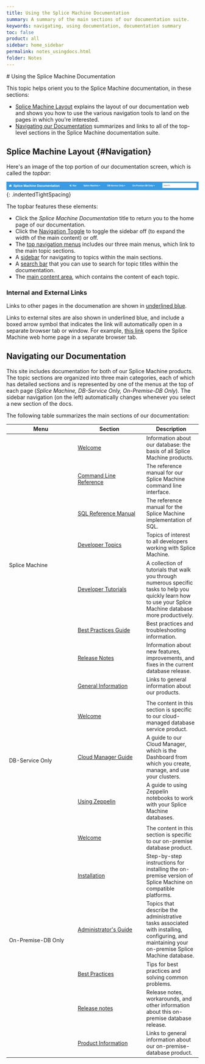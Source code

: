 ```yaml
---
title: Using the Splice Machine Documentation
summary: A summary of the main sections of our documentation suite.
keywords: navigating, using documentation, documentation summary
toc: false
product: all
sidebar: home_sidebar
permalink: notes_usingdocs.html
folder: Notes
---
```

<section>
<div class="TopicContent" data-swiftype-index="true" markdown="1">
# Using the Splice Machine Documentation

This topic helps orient you to the Splice Machine documentation, in
these sections:

* [Splice Machine Layout](#Navigation) explains the layout of our
  documentation web and shows you how to use the various navigation
  tools to land on the pages in which you're interested.
* [Navigating our Documentation](#ContentDesc) summarizes and links to
  all of the top-level sections in the Splice Machine documentation
  suite.

## Splice Machine Layout   {#Navigation}

Here's an image of the top portion of our documentation screen, which is
called the *topbar*:

![](images/topnav.png){: .indentedTightSpacing}

The topbar features these elements:

* Click the *Splice Machine Documentation* title to return you to the
  home page of our documentation.
* Click the [Navigation Toggle](#navswitch) to toggle the sidebar off
  (to expand the width of the main content) or off.
* The [top navigation menus](#topnavmenus) includes our three main
  menus, which link to the main topic sections.
* A [sidebar](#sidebar) for navigating to topics within the main
  sections.
* A [search bar](#searchbar) that you can use to search for topic titles
  within the documentation.
* The [main content area](#contentareea), which contains the content of
  each topic.

### Internal and External Links

Links to other pages in the documenation are shown in [underlined blue](notes_usingdocs.html).

Links to external sites are also shown in underlined blue, and include a boxed arrow symbol that indicates the link will automatically open in a separate browser tab or window. For example, <a href="https://www.splicemachine.com" target="_blank">this link</a> opens the Splice Machine web home page in a separate browser tab.

## Navigating our Documentation

This site includes documentation for both of our Splice Machine
products. The topic sections are organized into three main categories,
each of which has detailed sections and is represented by one of the
menus at the top of each page (*Splice Machine, DB-Service Only,
On-Premise-DB Only*). The sidebar navigation (on the left) automatically
changes whenever you select a new section of the docs.

The following table summarizes the main sections of our documentation:

<table summary="Links to and descriptions of the section in the Splice Machine documentation suite.">
    <col width="180px" />
    <col width="180px" />
    <col />
    <thead>
        <tr>
            <th>Menu</th>
            <th>Section</th>
            <th>Description</th>
        </tr>
    </thead>
    <tbody>
        <tr>
            <td rowspan="8" class="MenuName">Splice Machine</td>
            <td><a href="index.html">Welcome</a></td>
            <td>Information about our database: the basis of all Splice Machine products.</td>
        </tr>
        <tr>
            <td><a href="cmdlineref_intro.html">Command Line Reference</a></td>
            <td>The reference manual for our Splice Machine command line interface.</td>
        </tr>
        <tr>
            <td><a href="sqlref_intro.html">SQL Reference Manual</a></td>
            <td>The reference manual for the Splice Machine implementation of SQL.</td>
        </tr>
        <tr>
            <td><a href="developers_intro.html">Developer Topics</a></td>
            <td>Topics of interest to all developers working with Splice Machine.</td>
        </tr>
        <tr>
            <td><a href="tutorials_intro.html">Developer Tutorials</a></td>
            <td>A collection of tutorials that walk you through numerous specific tasks to help you quickly learn how to use your Splice Machine database more productively.</td>
        </tr>
        <tr>
            <td><a href="bestpractices_intro.html">Best Practices Guide</a></td>
            <td>Best practices and troubleshooting information.</td>
        </tr>
        <tr>
            <td><a href="notes_intro.html">Release Notes</a></td>
            <td>Information about new features, improvements, and fixes in the current database release.</td>
        </tr>
        <tr>
            <td><a href="notes_intro.html">General Information</a></td>
            <td>Links to general information about our products.</td>
        </tr>
        <tr>
            <td colspan="3" class="Separator"> </td>
        </tr>
        <tr>
            <td rowspan="3" class="MenuName">DB-Service Only</td>
            <td><a href="dbaas_intro.html">Welcome</a></td>
            <td>The content in this section is specific to our cloud-managed database service product.</td>
        </tr>
        <tr>
            <td><a href="dbaas_cm_intro.html">Cloud Manager Guide</a></td>
            <td>A guide to our Cloud Manager, which is the Dashboard from which you create, manage, and use your clusters.</td>
        </tr>
        <tr>
            <td><a href="dbaas_zep_intro.html">Using Zeppelin</a></td>
            <td>A guide to using Zeppelin notebooks to work with your Splice Machine databases.</td>
        </tr>
        <tr>
            <td colspan="3" class="Separator"> </td>
        </tr>
        <tr>
            <td rowspan="6" class="MenuName">On-Premise-DB Only</td>
            <td><a href="onprem_intro.html">Welcome</a></td>
            <td>The content in this section is specific to our on-premise database product.</td>
        </tr>
        <tr>
            <td><a href="onprem_install_intro.html">Installation</a></td>
            <td>Step-by-step instructions for installing the on-premise version of Splice Machine on compatible platforms.</td>
        </tr>
        <tr>
            <td><a href="onprem_admin_intro.html">Administrator's Guide</a></td>
            <td>Topics that describe the administrative tasks associated with installing, configuring, and maintaining your on-premise Splice Machine database.</td>
        </tr>
        <tr>
            <td><a href="bestpractices_onprem_intro.html">Best Practices</a></td>
            <td>Tips for best practices and solving common problems.</td>
        </tr>
        <tr>
            <td><a href="releasenotes_onprem.html">Release notes</a></td>
            <td>Release notes, workarounds, and other information about this on-premise database release.</td>
        </tr>
        <tr>
            <td><a href="onprem_info_intro.html">Product Information</a></td>
            <td>Links to general information about our on-premise-database product.</td>
        </tr>
    </tbody>
</table>
</div>
</section>
